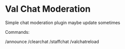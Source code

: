 # Val Chat Moderation
Simple chat moderation plugin
maybe update sometimes

Commands:

/announce
/clearchat
/staffchat
/valchatreload
